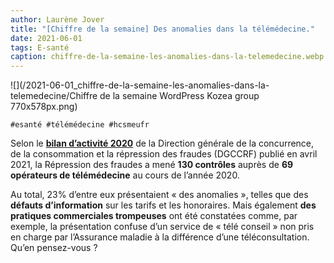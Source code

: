 ```yaml
---
author: Laurène Jover
title: "[Chiffre de la semaine] Des anomalies dans la télémédecine."
date: 2021-06-01
tags: E-santé
caption: chiffre-de-la-semaine-les-anomalies-dans-la-telemedecine.webp
---
```


![](/2021-06-01_chiffre-de-la-semaine-les-anomalies-dans-la-telemedecine/Chiffre de la semaine WordPress Kozea group 770x578px.png)

    #esanté #télémédecine #hcsmeufr

Selon le **[bilan d’activité 2020](https://www.economie.gouv.fr/files/files/directions_services/dgccrf/dgccrf/rapports_activite/2020/resultats-dgccrf-2020.pdf)** de la Direction générale de la concurrence, de la consommation et la répression des fraudes (DGCCRF) publié en avril 2021, la Répression des fraudes a mené **130 contrôles** auprès de **69 opérateurs de télémédecine** au cours de l’année 2020.

Au total, 23% d’entre eux présentaient « des anomalies », telles que des **défauts d’information** sur les tarifs et les honoraires. Mais également **des pratiques commerciales trompeuses** ont été constatées comme, par exemple, la présentation confuse d’un service de « télé conseil » non pris en charge par l’Assurance maladie à la différence d’une téléconsultation. Qu’en pensez-vous ?
